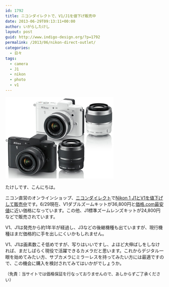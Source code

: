 ```yaml
---
id: 1792
title: ニコンダイレクトで、V1/J1を値下げ販売中
date: 2013-06-29T09:13:11+00:00
author: いがらしたけし
layout: post
guid: http://www.indigo-design.org/?p=1792
permalink: /2013/06/nikon-direct-outlet/
categories:
  - 日々
tags:
  - camera
  - J1
  - nikon
  - photo
  - v1
---
```

<img title="nikon_1_v1_w_lens.jpg" src="/wp-content/uploads/2013/06/nikon_1_v1_w_lens.jpg" alt="Nikon 1 v1 w lens" width="344" height="258" border="0" />

たけしです、こんにちは。

ニコン直営のオンラインショップ、[ニコンダイレクト](http://shop.nikon-image.com/)で[Nikon 1 J1とV1を値下げして販売中](http://shop.nikon-image.com/front/ItemSummaryRefer.do?cateId=11100)です。6/29現在、V1ダブルズームキットが36,800円と[価格.com最安値](http://kakaku.com/item/J0000001558/)に近い価格になっています。この他、J1標準ズームレンズキットが24,800円などで販売されています。

V1、J1は発売から約1年半が経過し、J3などの後継機種も出ていますが、現行機種はまだ価格的に手を出しにくいかもしれません。

V1、J1は画素数こそ低めですが、写りはいいですし、よほど大伸ばしをしなければ、まだしばらく現役で活躍できるカメラだと思います。これからデジタル一眼を始めてみたい方、サブカメラにミラーレスを持ってみたい方には最適ですので、この機会に購入を検討されてみてはいかがでしょうか。

<p style="font-size: 13px;">
  （免責：当サイトでは価格保証を行なっておりませんので、あしからずご了承ください）
</p>
